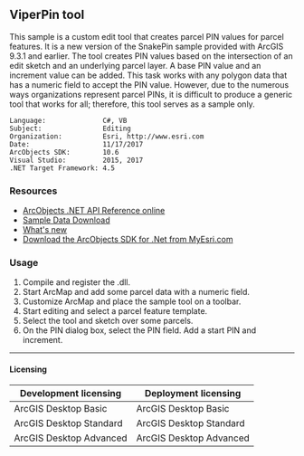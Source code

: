 ## ViperPin tool

  <div xmlns="http://www.w3.org/1999/xhtml">This sample is a custom edit tool that creates parcel PIN values for parcel features. It is a new version of the SnakePin sample provided with ArcGIS 9.3.1 and earlier. The tool creates PIN values based on the intersection of an edit sketch and an underlying parcel layer. A base PIN value and an increment value can be added. This task works with any polygon data that has a numeric field to accept the PIN value. However, due to the numerous ways organizations represent parcel PINs, it is difficult to produce a generic tool that works for all; therefore, this tool serves as a sample only.</div>  


<!-- TODO: Fill this section below with metadata about this sample-->
```
Language:              C#, VB
Subject:               Editing
Organization:          Esri, http://www.esri.com
Date:                  11/17/2017
ArcObjects SDK:        10.6
Visual Studio:         2015, 2017
.NET Target Framework: 4.5
```

### Resources

* [ArcObjects .NET API Reference online](http://desktop.arcgis.com/en/arcobjects/latest/net/webframe.htm)  
* [Sample Data Download](../../releases)  
* [What's new](http://desktop.arcgis.com/en/arcobjects/latest/net/webframe.htm#91cabc68-2271-400a-8ff9-c7fb25108546.htm)  
* [Download the ArcObjects SDK for .Net from MyEsri.com](https://my.esri.com/)  

### Usage
1. Compile and register the .dll.  
1. Start ArcMap and add some parcel data with a numeric field.  
1. Customize ArcMap and place the sample tool on a toolbar.  
1. Start editing and select a parcel feature template.  
1. Select the tool and sketch over some parcels.  
1. On the PIN dialog box, select the PIN field. Add a start PIN and increment.  









---------------------------------

#### Licensing  
| Development licensing | Deployment licensing | 
| ------------- | ------------- | 
| ArcGIS Desktop Basic | ArcGIS Desktop Basic |  
| ArcGIS Desktop Standard | ArcGIS Desktop Standard |  
| ArcGIS Desktop Advanced | ArcGIS Desktop Advanced |  


